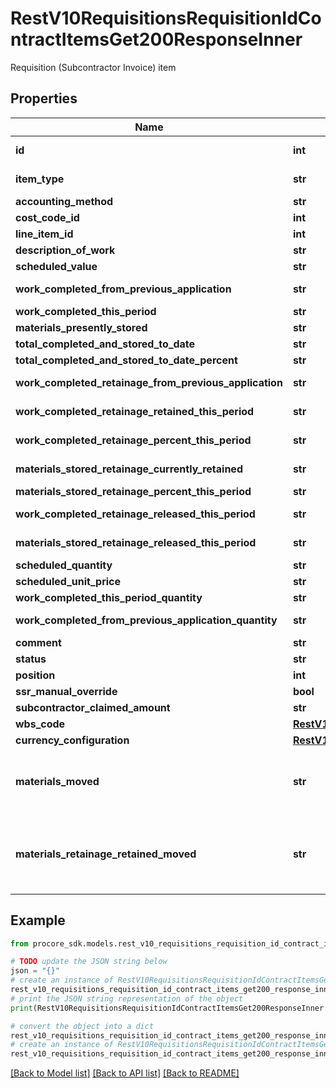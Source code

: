 # RestV10RequisitionsRequisitionIdContractItemsGet200ResponseInner

Requisition (Subcontractor Invoice) item

## Properties

Name | Type | Description | Notes
------------ | ------------- | ------------- | -------------
**id** | **int** | ID for Contract Item or Whole Change Order Item | [optional] 
**item_type** | **str** | Item Type - (contract_item, contract_detail_item, change_order_item) | [optional] 
**accounting_method** | **str** | Accounting method | [optional] 
**cost_code_id** | **int** | Cost Code ID | [optional] 
**line_item_id** | **int** | Line Item ID | [optional] 
**description_of_work** | **str** | Description of work | [optional] 
**scheduled_value** | **str** | Scheduled value amount | [optional] 
**work_completed_from_previous_application** | **str** | Work completed from previous application amount | [optional] 
**work_completed_this_period** | **str** | Work completed this period amount | [optional] 
**materials_presently_stored** | **str** | Materials presently stored amount | [optional] 
**total_completed_and_stored_to_date** | **str** | Total completed and stored to date amount | [optional] 
**total_completed_and_stored_to_date_percent** | **str** | Total completed and stored to date percent | [optional] 
**work_completed_retainage_from_previous_application** | **str** | Work completed retainage amount from previous application | [optional] 
**work_completed_retainage_retained_this_period** | **str** | Work completed retainage amount retained this period | [optional] 
**work_completed_retainage_percent_this_period** | **str** | Work completed retainage percent this period | [optional] 
**materials_stored_retainage_currently_retained** | **str** | Materials stored retainage amount currently retained | [optional] 
**materials_stored_retainage_percent_this_period** | **str** | Materials stored retainage percent this period | [optional] 
**work_completed_retainage_released_this_period** | **str** | Work completed retainage amount released this period | [optional] 
**materials_stored_retainage_released_this_period** | **str** | Materials stored retainage amount released this period | [optional] 
**scheduled_quantity** | **str** | Scheduled quantity | [optional] 
**scheduled_unit_price** | **str** | Scheduled unit price | [optional] 
**work_completed_this_period_quantity** | **str** | Work completed this period quantity | [optional] 
**work_completed_from_previous_application_quantity** | **str** | Work completed from previous application quantity | [optional] 
**comment** | **str** | Comment | [optional] 
**status** | **str** | Status | [optional] 
**position** | **int** | Position of this item | [optional] 
**ssr_manual_override** | **bool** | SSR Manual Override | [optional] 
**subcontractor_claimed_amount** | **str** | Amount claimed by the subcontractor | [optional] 
**wbs_code** | [**RestV10RequisitionsRequisitionIdContractItemsGet200ResponseInnerWbsCode**](RestV10RequisitionsRequisitionIdContractItemsGet200ResponseInnerWbsCode.md) |  | [optional] 
**currency_configuration** | [**RestV10RequisitionsRequisitionIdAddChangeOrderPackagePost201ResponseInnerCurrencyConfiguration**](RestV10RequisitionsRequisitionIdAddChangeOrderPackagePost201ResponseInnerCurrencyConfiguration.md) |  | [optional] 
**materials_moved** | **str** | Materials automatically moved from previous line item into previous work completed. This will be non-zero only if move_materials_to_previous_work_completed is true on the payment application. | [optional] 
**materials_retainage_retained_moved** | **str** | Retainage on materials automatically moved from previous line item into work completed retainage amount accrued previously. This will be non-zero only if move_materials_to_previous_work_completed is true on the payment application. | [optional] 

## Example

```python
from procore_sdk.models.rest_v10_requisitions_requisition_id_contract_items_get200_response_inner import RestV10RequisitionsRequisitionIdContractItemsGet200ResponseInner

# TODO update the JSON string below
json = "{}"
# create an instance of RestV10RequisitionsRequisitionIdContractItemsGet200ResponseInner from a JSON string
rest_v10_requisitions_requisition_id_contract_items_get200_response_inner_instance = RestV10RequisitionsRequisitionIdContractItemsGet200ResponseInner.from_json(json)
# print the JSON string representation of the object
print(RestV10RequisitionsRequisitionIdContractItemsGet200ResponseInner.to_json())

# convert the object into a dict
rest_v10_requisitions_requisition_id_contract_items_get200_response_inner_dict = rest_v10_requisitions_requisition_id_contract_items_get200_response_inner_instance.to_dict()
# create an instance of RestV10RequisitionsRequisitionIdContractItemsGet200ResponseInner from a dict
rest_v10_requisitions_requisition_id_contract_items_get200_response_inner_from_dict = RestV10RequisitionsRequisitionIdContractItemsGet200ResponseInner.from_dict(rest_v10_requisitions_requisition_id_contract_items_get200_response_inner_dict)
```
[[Back to Model list]](../README.md#documentation-for-models) [[Back to API list]](../README.md#documentation-for-api-endpoints) [[Back to README]](../README.md)


